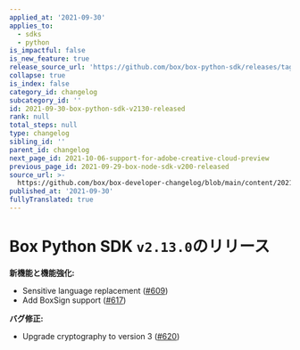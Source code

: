 ```yaml
---
applied_at: '2021-09-30'
applies_to:
  - sdks
  - python
is_impactful: false
is_new_feature: true
release_source_url: 'https://github.com/box/box-python-sdk/releases/tag/v2.13.0'
collapse: true
is_index: false
category_id: changelog
subcategory_id: ''
id: 2021-09-30-box-python-sdk-v2130-released
rank: null
total_steps: null
type: changelog
sibling_id: ''
parent_id: changelog
next_page_id: 2021-10-06-support-for-adobe-creative-cloud-preview
previous_page_id: 2021-09-29-box-node-sdk-v200-released
source_url: >-
  https://github.com/box/box-developer-changelog/blob/main/content/2021/09-30-box-python-sdk-v2130-released.md
published_at: '2021-09-30'
fullyTranslated: true
---
```

# Box Python SDK `v2.13.0`のリリース

**新機能と機能強化:**

* Sensitive language replacement ([#609][1])
* Add BoxSign support ([#617][2])

**バグ修正:**

* Upgrade cryptography to version 3 ([#620][3])

[1]: https://github.com/box/box-python-sdk/pull/609

[2]: https://github.com/box/box-python-sdk/pull/617

[3]: https://github.com/box/box-python-sdk/pull/620
